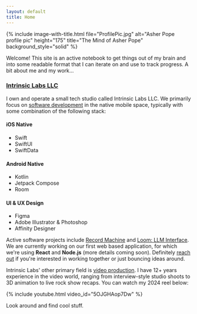 ```yaml
---
layout: default
title: Home
---
```


{% include image-with-title.html 
   file="ProfilePic.jpg" 
   alt="Asher Pope profile pic" 
   height="175"
   title="The Mind of Asher Pope"
   background_style="solid"
%}

Welcome! This site is an active notebook to get things out of my brain and into some readable format that I can iterate on and use to track progress. A bit about me and my work...

### [Intrinsic Labs LLC](https://intrinsiclabs.co)
I own and operate a small tech studio called Intrinsic Labs LLC. We primarily focus on [software development](https://intrisiclabs.co/software) in the native mobile space, typically with some combination of the following stack:
#### iOS Native
- Swift
- SwiftUI
- SwiftData

#### Android Native
- Kotlin
- Jetpack Compose
- Room

#### UI & UX Design
- Figma
- Adobe Illustrator & Photoshop
- Affinity Designer

Active software projects include [Record Machine](https://rocketbro.github.io/projects/record-machine/) and [Loom: LLM Interface](https://rocketbro.github.io/projects/loom/). We are currently working on our first web based application, for which we're using **React** and **Node.js** (more details coming soon). Definitely [reach out](https://intrinsiclabs.co/connect/) if you're interested in working together or just bouncing ideas around.

Intrinsic Labs' other primary field is [video production](https://intrinsiclabs.co/video). I have 12+ years experience in the video world, ranging from interview-style studio shoots to 3D animation to live rock show recaps. You can watch my 2024 reel below:

{% include youtube.html video_id="5OJGHAop7Dw" %}

Look around and find cool stuff. 
